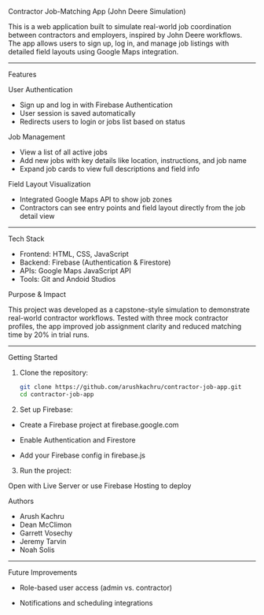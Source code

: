 Contractor Job-Matching App (John Deere Simulation)

This is a web application built to simulate real-world job coordination between contractors and employers, inspired by John Deere workflows. The app allows users to sign up, log in, and manage job listings with detailed field layouts using Google Maps integration.

---

Features

User Authentication
- Sign up and log in with Firebase Authentication
- User session is saved automatically
- Redirects users to login or jobs list based on status

Job Management
- View a list of all active jobs
- Add new jobs with key details like location, instructions, and job name
- Expand job cards to view full descriptions and field info

Field Layout Visualization
- Integrated Google Maps API to show job zones
- Contractors can see entry points and field layout directly from the job detail view

---

Tech Stack
- Frontend: HTML, CSS, JavaScript
- Backend: Firebase (Authentication & Firestore)
- APIs: Google Maps JavaScript API
- Tools: Git and Andoid Studios



Purpose & Impact

This project was developed as a capstone-style simulation to demonstrate real-world contractor workflows. Tested with three mock contractor profiles, the app improved job assignment clarity and reduced matching time by 20% in trial runs.


---
 Getting Started

1. Clone the repository:
   ```bash
   git clone https://github.com/arushkachru/contractor-job-app.git
   cd contractor-job-app

2. Set up Firebase:

- Create a Firebase project at firebase.google.com

- Enable Authentication and Firestore

- Add your Firebase config in firebase.js

3. Run the project:

Open with Live Server or use Firebase Hosting to deploy

Authors

- Arush Kachru  
- Dean McClimon
- Garrett Vosechy
- Jeremy Tarvin
- Noah Solis

---

Future Improvements

- Role-based user access (admin vs. contractor)

- Notifications and scheduling integrations
